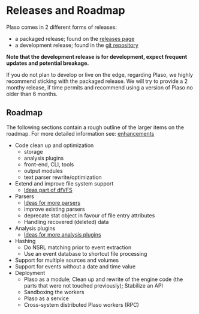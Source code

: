 # Releases and Roadmap

Plaso comes in 2 different forms of releases:

* a packaged release; found on the [releases page](https://github.com/log2timeline/plaso/releases)
* a development release; found in the [git repository](https://github.com/log2timeline/plaso)

**Note that the development release is for development, expect frequent updates
and potential breakage.**

If you do not plan to develop or live on the edge, regarding Plaso, we highly
recommend sticking with the packaged release. We will try to provide a 2 monthy
release, if time permits and recommend using a version of Plaso no older than
6 months.

## Roadmap

The following sections contain a rough outline of the larger items on the
roadmap. For more detailed information see:
[enhancements](https://github.com/log2timeline/plaso/labels/enhancement)

* Code clean up and optimization
  * storage
  * analysis plugins
  * front-end, CLI, tools
  * output modules
  * text parser rewrite/optimization
* Extend and improve file system support
  * [Ideas part of dfVFS](https://github.com/log2timeline/dfvfs/projects)
* Parsers
  * [Ideas for more parsers](https://github.com/log2timeline/plaso/labels/parsers)
  * improve existing parsers
  * deprecate stat object in favour of file entry attributes
  * Handling recovered (deleted) data
* Analysis plugins
  * [Ideas for more analysis plugins](https://github.com/log2timeline/plaso/labels/analysis)
* Hashing
  * Do NSRL matching prior to event extraction
  * Use an event database to shortcut file processing
* Support for multiple sources and volumes
* Support for events without a date and time value
* Deployment
  * Plaso as a module; Clean up and rewrite of the engine code (the parts that were not touched previously); Stabilize an API
  * Sandboxing the workers
  * Plaso as a service
  * Cross-system distributed Plaso workers (RPC)
